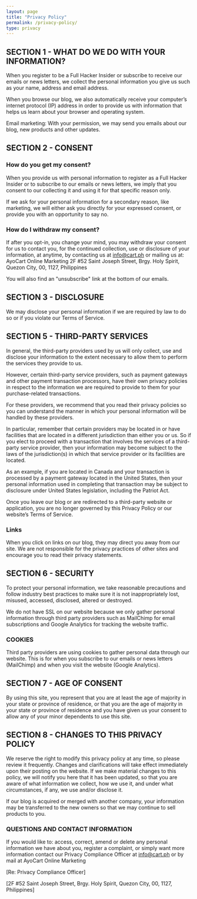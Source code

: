 ```yaml
---
layout: page
title: "Privacy Policy"
permalink: /privacy-policy/
type: privacy
---
```


## SECTION 1 - WHAT DO WE DO WITH YOUR INFORMATION?

When you register to be a Full Hacker Insider or subscribe to receive our emails or news letters, we collect the personal information you give us such as your name, address and email address.

When you browse our blog, we also automatically receive your computer’s internet protocol (IP) address in order to provide us with information that helps us learn about your browser and operating system.

Email marketing: With your permission, we may send you emails about our blog, new products and other updates.


## SECTION 2 - CONSENT

### How do you get my consent?

When you provide us with personal information to register as a Full Hacker Insider or to subscribe to our emails or news letters, we imply that you consent to our collecting it and using it for that specific reason only.

If we ask for your personal information for a secondary reason, like marketing, we will either ask you directly for your expressed consent, or provide you with an opportunity to say no.


### How do I withdraw my consent?

If after you opt-in, you change your mind, you may withdraw your consent for us to contact you, for the continued collection, use or disclosure of your information, at anytime, by contacting us at info@cart.ph or mailing us at: AyoCart Online Marketing 2F #52 Saint Joseph Street, Brgy. Holy Spirit, Quezon City, 00, 1127, Philippines

You will also find an "unsubscribe" link at the bottom of our emails.

## SECTION 3 - DISCLOSURE

We may disclose your personal information if we are required by law to do so or if you violate our Terms of Service.


## SECTION 5 - THIRD-PARTY SERVICES


In general, the third-party providers used by us will only collect, use and disclose your information to the extent necessary to allow them to perform the services they provide to us.

However, certain third-party service providers, such as payment gateways and other payment transaction processors, have their own privacy policies in respect to the information we are required to provide to them for your purchase-related transactions.

For these providers, we recommend that you read their privacy policies so you can understand the manner in which your personal information will be handled by these providers.

In particular, remember that certain providers may be located in or have facilities that are located in a different jurisdiction than either you or us. So if you elect to proceed with a transaction that involves the services of a third-party service provider, then your information may become subject to the laws of the jurisdiction(s) in which that service provider or its facilities are located.

As an example, if you are located in Canada and your transaction is processed by a payment gateway located in the United States, then your personal information used in completing that transaction may be subject to disclosure under United States legislation, including the Patriot Act.

Once you leave our blog or are redirected to a third-party website or application, you are no longer governed by this Privacy Policy or our website’s Terms of Service.


### Links

When you click on links on our blog, they may direct you away from our site. We are not responsible for the privacy practices of other sites and encourage you to read their privacy statements.


## SECTION 6 - SECURITY

To protect your personal information, we take reasonable precautions and follow industry best practices to make sure it is not inappropriately lost, misused, accessed, disclosed, altered or destroyed.

We do not have SSL on our website because we only gather personal information through third party providers such as MailChimp for email subscriptions and Google Analytics for tracking the website traffic.


### COOKIES

Third party providers are using cookies to gather personal data through our website. This is for when you subscribe to our emails or news letters (MailChimp) and when you visit the website (Google Analytics).


## SECTION 7 - AGE OF CONSENT

By using this site, you represent that you are at least the age of majority in your state or province of residence, or that you are the age of majority in your state or province of residence and you have given us your consent to allow any of your minor dependents to use this site.


## SECTION 8 - CHANGES TO THIS PRIVACY POLICY

We reserve the right to modify this privacy policy at any time, so please review it frequently. Changes and clarifications will take effect immediately upon their posting on the website. If we make material changes to this policy, we will notify you here that it has been updated, so that you are aware of what information we collect, how we use it, and under what circumstances, if any, we use and/or disclose it.

If our blog is acquired or merged with another company, your information may be transferred to the new owners so that we may continue to sell products to you.


### QUESTIONS AND CONTACT INFORMATION

If you would like to: access, correct, amend or delete any personal information we have about you, register a complaint, or simply want more information contact our Privacy Compliance Officer at info@cart.ph or by mail at AyoCart Online Marketing

[Re: Privacy Compliance Officer]

[2F #52 Saint Joseph Street, Brgy. Holy Spirit, Quezon City, 00, 1127, Philippines]


